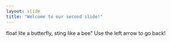 ```yaml
---
layout: slide
title: "Welcome to our second slide!"
---
```

float lite a butterfly, sting like a bee"
Use the left arrow to go back!
